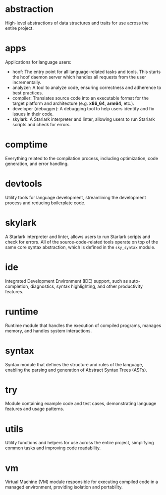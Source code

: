 # abstraction
High-level abstractions of data structures and traits for use across the entire project.

# apps
Applications for language users:
- hoof: The entry point for all language-related tasks and tools. This starts the hoof daemon server
which handles all requests from the user incrementally.
- analyzer: A tool to analyze code, ensuring correctness and adherence to best practices.
- compiler: Translates source code into an executable format for the target platform and architecture (e.g. **x86_64**, **arm64**, etc.).
- developer (debugger): A debugging tool to help users identify and fix issues in their code.
- skylark: A Starlark interpreter and linter, allowing users to run Starlark scripts and check for errors.

<!-- TODO: # benchmarks
Performance benchmarks for various aspects of the language and its tools to ensure efficiency and optimize improvements. -->

# comptime
Everything related to the compilation process, including optimization, code generation, and error handling.

<!-- TODO: # debugtime
Everything related to the debugging process, such as breakpoints, variable inspection, and step-by-step execution. -->

# devtools
Utility tools for language development, streamlining the development process and reducing boilerplate code.

<!-- TODO: # fs
Everything related to the file system, including file and directory manipulation, path handling, and file I/O. -->

# skylark
A Starlark interpreter and linter, allows users to run Starlark scripts and check for errors. All of the source-code-related tools operate on top of the same core syntax abstraction, which is defined in the `sky_syntax` module.

# ide
Integrated Development Environment (IDE) support, such as auto-completion, diagnostics, syntax highlighting, and other productivity features.

<!-- # infer
Everything related to inference, such as type inference, implicit argument inference, and constraint solving. -->

<!-- # kernel
A minimal set of axioms for the language, serving as the foundation for the entire language ecosystem. -->


# runtime
Runtime module that handles the execution of compiled programs, manages memory, and handles system interactions.

# syntax
Syntax module that defines the structure and rules of the language, enabling the parsing and generation of Abstract Syntax Trees (ASTs).

# try
Module containing example code and test cases, demonstrating language features and usage patterns.

# utils
Utility functions and helpers for use across the entire project, simplifying common tasks and improving code readability.

# vm
Virtual Machine (VM) module responsible for executing compiled code in a managed environment, providing isolation and portability.
